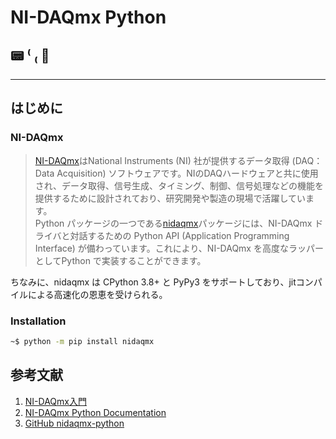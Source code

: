 # NI-DAQmx Python

## 📟 ⁽ ₍ 🐍

---

## はじめに

### NI-DAQmx

> [NI-DAQmx][NI-DAQmx入門]はNational Instruments (NI) 社が提供するデータ取得 (DAQ：Data Acquisition) ソフトウェアです。NIのDAQハードウェアと共に使用され、データ取得、信号生成、タイミング、制御、信号処理などの機能を提供するために設計されており、研究開発や製造の現場で活躍しています。  
> Python パッケージの一つである[nidaqmx][NI-DAQmx Python Documentation]パッケージには、NI-DAQmx ドライバと対話するための Python API (Application Programming Interface) が備わっています。これにより、NI-DAQmx を高度なラッパーとしてPython で実装することができます。  

ちなみに、nidaqmx は CPython 3.8+ と PyPy3 をサポートしており、jitコンパイルによる高速化の恩恵を受けられる。

### Installation

```bash
~$ python -m pip install nidaqmx
```

## 参考文献

1. [NI-DAQmx入門]
2. [NI-DAQmx Python Documentation]
3. [GitHub nidaqmx-python]

[NI-DAQmx Python Documentation]: https://nidaqmx-python.readthedocs.io/en/latest/
[GitHub nidaqmx-python]: https://github.com/ni/nidaqmx-python
[NI-DAQmx入門]: https://www.ni.com/ja/support/documentation/supplemental/06/getting-started-with-ni-daqmx--main-page.html